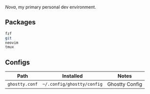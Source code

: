 _Nova_, my primary personal dev environment.

## Packages

```sh
fzf
git
neovim
tmux
```

## Configs

| Path | Installed | Notes |
|------|-----------|-------|
| `ghostty.conf` | `~/.config/ghostty/config` | Ghostty Config |
